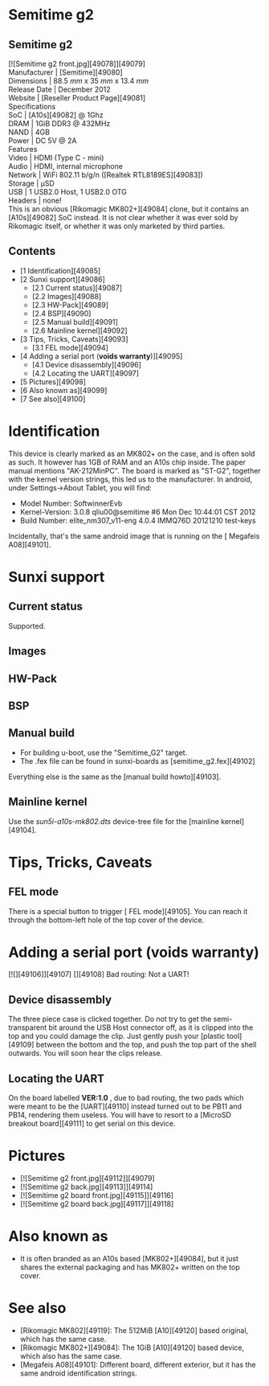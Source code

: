 # Semitime g2
Semitime g2  
---  
[![Semitime g2 front.jpg][49078]][49079]  
Manufacturer |  [Semitime][49080]  
Dimensions |  88.5 _mm_ x 35 _mm_ x 13.4 _mm_  
Release Date |  December 2012   
Website |  [Reseller Product Page][49081]  
Specifications   
SoC |  [A10s][49082] @ 1Ghz   
DRAM |  1GiB DDR3 @ 432MHz   
NAND |  4GB   
Power |  DC 5V @ 2A   
Features   
Video |  HDMI (Type C - mini)   
Audio |  HDMI, internal microphone   
Network |  WiFi 802.11 b/g/n ([Realtek RTL8189ES][49083])   
Storage |  µSD   
USB |  1 USB2.0 Host, 1 USB2.0 OTG   
Headers |  none!   
This is an obvious [Rikomagic MK802+][49084] clone, but it contains an [A10s][49082] SoC instead. It is not clear whether it was ever sold by Rikomagic itself, or whether it was only marketed by third parties. 
## Contents
  * [1 Identification][49085]
  * [2 Sunxi support][49086]
    * [2.1 Current status][49087]
    * [2.2 Images][49088]
    * [2.3 HW-Pack][49089]
    * [2.4 BSP][49090]
    * [2.5 Manual build][49091]
    * [2.6 Mainline kernel][49092]
  * [3 Tips, Tricks, Caveats][49093]
    * [3.1 FEL mode][49094]
  * [4 Adding a serial port (**voids warranty**)][49095]
    * [4.1 Device disassembly][49096]
    * [4.2 Locating the UART][49097]
  * [5 Pictures][49098]
  * [6 Also known as][49099]
  * [7 See also][49100]

# Identification
This device is clearly marked as an MK802+ on the case, and is often sold as such. It however has 1GB of RAM and an A10s chip inside. The paper manual mentions "AK-212MinPC". The board is marked as "ST-G2", together with the kernel version strings, this led us to the manufacturer. 
In android, under Settings->About Tablet, you will find: 
  * Model Number: SoftwinnerEvb
  * Kernel-Version: 3.0.8 qliu00@semitime #6 Mon Dec 10:44:01 CST 2012
  * Build Number: elite_nm307_v11-eng 4.0.4 IMMQ76D 20121210 test-keys

Incidentally, that's the same android image that is running on the [ Megafeis A08][49101]. 
# Sunxi support
## Current status
Supported. 
## Images
## HW-Pack
## BSP
## Manual build
  * For building u-boot, use the "Semitime_G2" target.
  * The .fex file can be found in sunxi-boards as [semitime_g2.fex][49102]

Everything else is the same as the [manual build howto][49103]. 
## Mainline kernel
Use the _sun5i-a10s-mk802.dts_ device-tree file for the [mainline kernel][49104]. 
# Tips, Tricks, Caveats
## FEL mode
There is a special button to trigger [ FEL mode][49105]. You can reach it through the bottom-left hole of the top cover of the device. 
# Adding a serial port (**voids warranty**)
[![][49106]][49107]
[][49108]
Bad routing: Not a UART!
## Device disassembly
The three piece case is clicked together. Do not try to get the semi-transparent bit around the USB Host connector off, as it is clipped into the top and you could damage the clip. Just gently push your [plastic tool][49109] between the bottom and the top, and push the top part of the shell outwards. You will soon hear the clips release. 
## Locating the UART
On the board labelled **VER:1.0** , due to bad routing, the two pads which were meant to be the [UART][49110] instead turned out to be PB11 and PB14, rendering them useless. You will have to resort to a [MicroSD breakout board][49111] to get serial on this device. 
# Pictures
  * [![Semitime g2 front.jpg][49112]][49079]
  * [![Semitime g2 back.jpg][49113]][49114]
  * [![Semitime g2 board front.jpg][49115]][49116]
  * [![Semitime g2 board back.jpg][49117]][49118]

# Also known as
  * It is often branded as an A10s based [MK802+][49084], but it just shares the external packaging and has MK802+ written on the top cover.

# See also
  * [Rikomagic MK802][49119]: The 512MiB [A10][49120] based original, which has the same case.
  * [Rikomagic MK802+][49084]: The 1GiB [A10][49120] based device, which also has the same case.
  * [Megafeis A08][49101]: Different board, different exterior, but it has the same android identification strings.

